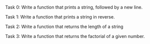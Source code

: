 Task 0:
Write a function that prints a string, followed by a new line.

Task 1:
Write a function that prints a string in reverse.

Task 2:
Write a function that returns the length of a string

Task 3:
Write a function that returns the factorial of a given number.